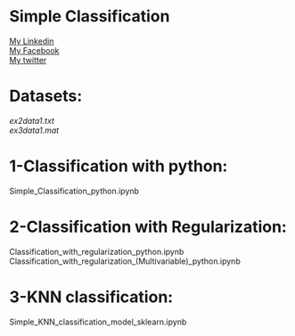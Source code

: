 **Simple Classification**
==============================================
[My Linkedin](https://www.linkedin.com/in/sabirmakhlouf) <br />
[My Facebook](https://www.facebook.com/MakhloufSabir) <br />
[My twitter](https://twitter.com/Sabir_Makhlouf) <br />

# Datasets:

*ex2data1.txt* <br />
*ex3data1.mat* <br />

# 1-Classification with python:

Simple_Classification_python.ipynb

# 2-Classification with Regularization:

Classification_with_regularization_python.ipynb <br />
Classification_with_regularization_(Multivariable)_python.ipynb <br />

# 3-KNN classification:

Simple_KNN_classification_model_sklearn.ipynb <br />
